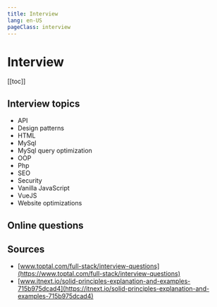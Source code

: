 ```yaml
---
title: Interview
lang: en-US
pageClass: interview
---
```

# Interview
 [[toc]]
 
## Interview topics
- API
- Design patterns
- HTML
- MySql
- MySql query optimization
- OOP
- Php
- SEO
- Security
- Vanilla JavaScript
- VueJS
- Website optimizations

## Online questions

## Sources
- [www.toptal.com/full-stack/interview-questions](https://www.toptal.com/full-stack/interview-questions)
- [www.itnext.io/solid-principles-explanation-and-examples-715b975dcad4](https://itnext.io/solid-principles-explanation-and-examples-715b975dcad4)

